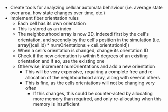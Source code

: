 - Create tools for analyzing cellular automata behaviour (i.e. average state over area, how state changes over time, etc.)
- Implement fiber orientation rules
    - Each cell has its own orientation
    - This is stored as an index
    - The neighbourhood array is now 2D, indexed first by the cell's orientation, and secondly by the cell's position in the simulation
    (i.e. array[(cell.id) * numOrientations + cell.orientationId])
    - When a cell's orientation is changed, change its orientation ID
    - Check if the new orientation is within 5 degrees of an existing orientation and if so, use the existing one
    - Otherwise, increment numOrientations and add a new orientation
        - This will be very expensive, requiring a complete free and re-allocation of the neighbourhood array, along with several others
        - This is fine, as the cells orientations will not be changing very often
            - If this changes, this could be counter-acted by allocating more memory than required, and only re-allocating when this memory is insufficient
